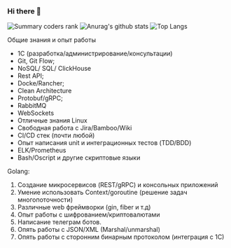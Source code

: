 ### Hi there 👋
![Summary coders rank](https://cr-ss-service.azurewebsites.net/api/ScreenShot?widget=summary&username=khorevaa)
![Anurag's github stats](https://github-readme-stats.vercel.app/api?username=khorevaa&show_icons=true)
![Top Langs](https://github-readme-stats.vercel.app/api/top-langs/?username=khorevaa&hide=TeX&layout=compact)


Общие знания и опыт работы 
- 1C (разработка/администрирование/консультации)
- Git, Git Flow;
- NoSQL/ SQL/ ClickHouse
- Rest API;
- Docke/Rancher;
- Clean Architecture
- Protobuf/gRPC;
- RabbitMQ
- WebSockets
- Отличные знания Linux
- Свободная работа c Jira/Bamboo/Wiki
- CI/CD стек (почти любой)
- Опыт написания unit и интеграционных тестов (TDD/BDD)
- ELK/Prometheus 
- Bash/Oscript и другие скриптовые языки 

Golang:
1. Создание микросервисов (REST/gRPC) и консольных приложений
2. Умение использовать Context/goroutine (решение задач многопоточности)
3. Различные web фреймворки (gin, fiber и т.д) 
4. Опыт работы с шифрованием/криптовалютами
5. Написание телеграм ботов.
6. Опять работы с JSON/XML (Marshal/unmarshal)
7. Опять работы с сторонним бинарным протоколом  (интеграция с 1С)

